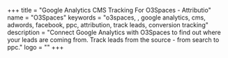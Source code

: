 +++
title = "Google Analytics CMS Tracking For O3Spaces - Attributio"
name = "O3Spaces"
keywords = "o3spaces, , google analytics, cms, adwords, facebook, ppc, attribution, track leads, conversion tracking"
description = "Connect Google Analytics with O3Spaces to find out where your leads are coming from. Track leads from the source - from search to ppc."
logo = ""
+++
